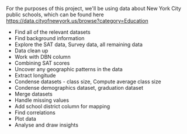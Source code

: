 For the purposes of this project, we'll be using data about New York City public schools, which can be found here https://data.cityofnewyork.us/browse?category=Education

- Find all of the relevant datasets
- Find background information
- Explore the SAT data, Survey data, all remaining data
- Data clean up
- Work with DBN column
- Combining SAT scores
- Uncover any geographic patterns in the data
- Extract longitude
- Condense datasets - class size, Compute average class size
- Condense demographics dataset, graduation dataset
- Merge datasets
- Handle missing values
- Add school district column for mapping
- Find correlations
- Plot data
- Analyse and draw insights
